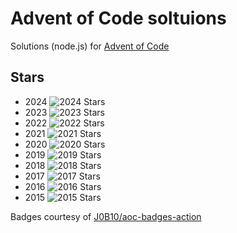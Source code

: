 # Advent of Code soltuions

Solutions (node.js) for [Advent of Code](https://adventofcode.com/)

## Stars

* 2024 ![2024 Stars](https://img.shields.io/badge/stars%20⭐-20-yellow)
* 2023 ![2023 Stars](https://img.shields.io/badge/stars%20⭐-46-yellow)
* 2022 ![2022 Stars](https://img.shields.io/badge/stars%20⭐-50-yellow)
* 2021 ![2021 Stars](https://img.shields.io/badge/stars%20⭐-50-yellow)
* 2020 ![2020 Stars](https://img.shields.io/badge/stars%20⭐-50-yellow)
* 2019 ![2019 Stars](https://img.shields.io/badge/stars%20⭐-50-yellow)
* 2018 ![2018 Stars](https://img.shields.io/badge/stars%20⭐-50-yellow)
* 2017 ![2017 Stars](https://img.shields.io/badge/stars%20⭐-50-yellow)
* 2016 ![2016 Stars](https://img.shields.io/badge/stars%20⭐-50-yellow)
* 2015 ![2015 Stars](https://img.shields.io/badge/stars%20⭐-50-yellow)

Badges courtesy of [J0B10/aoc-badges-action](https://github.com/J0B10/aoc-badges-action)